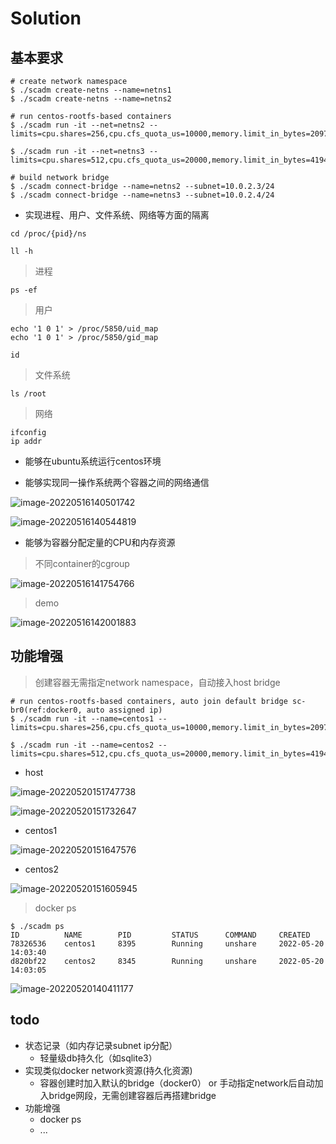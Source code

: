 # Solution

## 基本要求

```shell
# create network namespace
$ ./scadm create-netns --name=netns1
$ ./scadm create-netns --name=netns2

# run centos-rootfs-based containers
$ ./scadm run -it --net=netns2 --limits=cpu.shares=256,cpu.cfs_quota_us=10000,memory.limit_in_bytes=2097152 

$ ./scadm run -it --net=netns3 --limits=cpu.shares=512,cpu.cfs_quota_us=20000,memory.limit_in_bytes=4194304 

# build network bridge 
$ ./scadm connect-bridge --name=netns2 --subnet=10.0.2.3/24
$ ./scadm connect-bridge --name=netns3 --subnet=10.0.2.4/24
```

- 实现进程、用户、文件系统、网络等方面的隔离

```shell
cd /proc/{pid}/ns

ll -h
```

> 进程

```shell
ps -ef
```

> 用户

```shell
echo '1 0 1' > /proc/5850/uid_map
echo '1 0 1' > /proc/5850/gid_map

id
```

> 文件系统

```shell
ls /root
```

> 网络

```shell
ifconfig
ip addr
```

- 能够在ubuntu系统运行centos环境

- 能够实现同一操作系统两个容器之间的网络通信

![image-20220516140501742](https://tva1.sinaimg.cn/large/e6c9d24egy1h2a8h30gghj218b0u0jxe.jpg)

![image-20220516140544819](https://tva1.sinaimg.cn/large/e6c9d24egy1h2a8h5xrufj21iv0u0450.jpg)

- 能够为容器分配定量的CPU和内存资源

> 不同container的cgroup

![image-20220516141754766](https://tva1.sinaimg.cn/large/e6c9d24egy1h2a8hayjhbj21yg0dy78y.jpg)

> demo

![image-20220516142001883](https://tva1.sinaimg.cn/large/e6c9d24egy1h2a8hdu7kjj21tu0m8qa7.jpg)

## 功能增强

> 创建容器无需指定network namespace，自动接入host bridge

```
# run centos-rootfs-based containers, auto join default bridge sc-br0(ref:docker0, auto assigned ip)
$ ./scadm run -it --name=centos1 --limits=cpu.shares=256,cpu.cfs_quota_us=10000,memory.limit_in_bytes=2097152 

$ ./scadm run -it --name=centos2 --limits=cpu.shares=512,cpu.cfs_quota_us=20000,memory.limit_in_bytes=4194304 
```

- host

![image-20220520151747738](https://tva1.sinaimg.cn/large/e6c9d24ely1h2ew8oqx0ij211c0cg40g.jpg)

![image-20220520151732647](https://tva1.sinaimg.cn/large/e6c9d24ely1h2ew7t05d0j20zq0kwadr.jpg)

- centos1

![image-20220520151647576](https://tva1.sinaimg.cn/large/e6c9d24ely1h2ew8j4qhdj20yt0u0dl8.jpg)

- centos2

![image-20220520151605945](https://tva1.sinaimg.cn/large/e6c9d24ely1h2ew61u3q9j211s0tu795.jpg)

> docker ps

```
$ ./scadm ps
ID          NAME        PID         STATUS      COMMAND     CREATED
78326536    centos1     8395        Running     unshare     2022-05-20 14:03:40
d820bf22    centos2     8345        Running     unshare     2022-05-20 14:03:05
```

![image-20220520140411177](https://tva1.sinaimg.cn/large/e6c9d24ely1h2eu3vwvynj2148076jsk.jpg)

## todo

- 状态记录（如内存记录subnet ip分配）
  - 轻量级db持久化（如sqlite3）
- 实现类似docker network资源(持久化资源)
  - 容器创建时加入默认的bridge（docker0） or 手动指定network后自动加入bridge网段，无需创建容器后再搭建bridge
- 功能增强
  - docker ps
  - ...